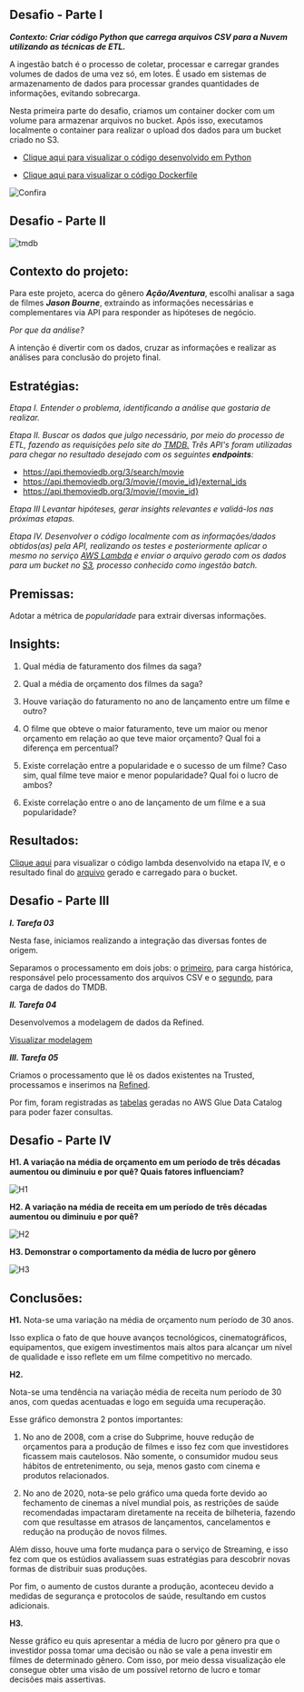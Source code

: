 ## Desafio - Parte I

***Contexto: Criar código Python que carrega arquivos CSV para a Nuvem utilizando as técnicas de ETL.***

A ingestão batch é o processo de coletar, processar e carregar grandes volumes de dados de uma vez só, em lotes. É usado em sistemas de armazenamento de dados para processar grandes quantidades de informações, evitando sobrecarga.

Nesta primeira parte do desafio, criamos um container docker com um volume para armazenar arquivos no bucket. Após isso, executamos localmente o container para realizar o upload dos dados para um bucket criado no S3.

* [Clique aqui para visualizar o código desenvolvido em Python](<./etapa-1/s3_files.py>)

* [Clique aqui para visualizar o código Dockerfile](<./etapa-1/Dockerfile>)

![Confira](/Desafio/etapa-1/docker-commands.jpg)

## Desafio - Parte II

![tmdb](/Desafio/etapa-2/tmdb.jpg)

## Contexto do projeto:

Para este projeto, acerca do gênero ***Ação/Aventura***, escolhi analisar a saga de filmes ***_Jason Bourne_***, extraindo as informações necessárias e complementares via API para responder as hipóteses de negócio.

_Por que da análise?_ 

A intenção é divertir com os dados, cruzar as informações e realizar as análises para conclusão do projeto final.

## Estratégias:

_Etapa I. Entender o problema, identificando a análise que gostaria de realizar._

_Etapa II. Buscar os dados que julgo necessário, por meio do processo de ETL, fazendo as requisições pelo site do <a href="https://developer.themoviedb.org/reference/intro/getting-started" target="_blank">TMDB.</a> Três API's foram utilizadas para chegar no resultado desejado com os seguintes ***endpoints***:_

* https://api.themoviedb.org/3/search/movie
* https://api.themoviedb.org/3/movie/{movie_id}/external_ids
* https://api.themoviedb.org/3/movie/{movie_id}

_Etapa III Levantar hipóteses, gerar insights relevantes e validá-los nas próximas etapas._

_Etapa IV. Desenvolver o código localmente com as informações/dados obtidos(as) pela API, realizando os testes e posteriormente aplicar o mesmo no serviço <a href="https://aws.amazon.com/pt/lambda/" target="_blank">AWS Lambda</a> e enviar o arquivo gerado com os dados para um bucket no <a href="https://aws.amazon.com/pt/s3/" target="_blank">S3</a>, processo conhecido como ingestão batch._

## Premissas:

Adotar a métrica de _popularidade_ para extrair diversas informações.

## Insights:

1. Qual média de faturamento dos filmes da saga?

2. Qual a média de orçamento dos filmes da saga?

3. Houve variação do faturamento no ano de lançamento entre um filme e outro?

4. O filme que obteve o maior faturamento, teve um maior ou menor orçamento em relação ao que teve maior orçamento? Qual foi a diferença em percentual?

5. Existe correlação entre a popularidade e o sucesso de um filme? Caso sim, qual filme teve maior e menor popularidade? Qual foi o lucro de ambos?

6. Existe correlação entre o ano de lançamento de um filme e a sua popularidade?

## Resultados:

[Clique aqui](<./etapa-2/lambda_movies.py>) para visualizar o código lambda desenvolvido na etapa IV, e o resultado final do [arquivo](<./etapa-2/output_batch.jpg>) gerado e carregado para o bucket.

## Desafio - Parte III

***_I. Tarefa 03_***

Nesta fase, iniciamos realizando a integração das diversas fontes de origem.

Separamos o processamento em dois jobs: o [primeiro](<./etapa-3/tarefa_03/trusted_job_csv.py>), para carga histórica, responsável pelo processamento dos arquivos CSV  e o [segundo](<./etapa-3/tarefa_03/trusted_job_api.py>), para carga de dados do TMDB.

***_II. Tarefa 04_***

Desenvolvemos a modelagem de dados da Refined.

 [Visualizar modelagem](<./etapa-3/tarefa_04/modelagem_multidim.png>)

***_III. Tarefa 05_***

Criamos o processamento que lê os dados existentes na Trusted, processamos e inserimos na [Refined](<./etapa-3/tarefa_05/refined_job.py>).

Por fim, foram registradas as [tabelas](<./etapa-3/tarefa_05/tables_athena.jpg>) geradas no AWS Glue Data Catalog para poder fazer consultas.

## Desafio - Parte IV

**H1. A variação na média de orçamento em um período de três décadas aumentou ou diminuiu e por quê? Quais fatores influenciam?**

![H1](../Sprint%2010/images/h1.jpg)

**H2. A variação na média de receita em um período de três décadas aumentou ou diminuiu e por quê?**

![H2](../Sprint%2010/images/h2.jpg)

**H3. Demonstrar o comportamento da média de lucro por gênero**

![H3](../Sprint%2010/images/h3.jpg)

## Conclusões:

**H1.** Nota-se uma variação na média de orçamento num período de 30 anos.

Isso explica o fato de que houve avanços tecnológicos, cinematográficos, equipamentos, que exigem investimentos mais altos para alcançar um nível de qualidade e isso reflete em um filme competitivo no mercado.

**H2.**

Nota-se uma tendência na variação média de receita num período de 30 anos, com quedas acentuadas e logo em seguida uma recuperação.

Esse gráfico demonstra 2 pontos importantes:

1. No ano de 2008, com a crise do Subprime, houve redução de orçamentos para a produção de filmes e isso fez com que investidores ficassem mais cautelosos. Não somente, o consumidor mudou seus hábitos de entretenimento, ou seja, menos gasto com cinema e produtos relacionados.

2. No ano de 2020, nota-se pelo gráfico uma queda forte devido ao fechamento de cinemas a nível mundial pois, as restrições de saúde recomendadas impactaram diretamente na receita de bilheteria, fazendo com que resultasse em atrasos de lançamentos, cancelamentos e redução na produção de novos filmes.

Além disso, houve uma forte mudança para o serviço de Streaming, e isso fez com que os estúdios avaliassem suas estratégias para descobrir novas formas de distribuir suas produções. 

Por fim, o aumento de custos durante a produção, aconteceu devido a medidas de segurança e protocolos de saúde, resultando em custos adicionais.

**H3.**

Nesse gráfico eu quis apresentar a média de lucro por gênero pra que o investidor possa tomar uma decisão ou não se vale a pena investir em filmes de determinado gênero. Com isso, por meio dessa visualização ele consegue obter uma visão de um possível retorno de lucro e tomar decisões mais assertivas.

